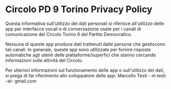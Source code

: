 # Circolo PD 9 Torino Privacy Policy

Questa informativa sull'utilizzo dei dati personali si riferisce all'utilizzo delle app per interfacce vocali e di conversazione usate per i canali di comunicazione del Circolo Torino 9 del Partito Democratico.

Nessuna di queste app produce dati trattenuti dalle persone che gestiscono tali canali. In generale, queste app sono utilizzate per fornire risposte automatiche agli utenti delle piattaforme/superfici che stanno cercando informazioni sulle attività del Circolo.

Per ulteriori informazioni sul funzionamento delle app o sull'utilizzo dei dati, si prega di far riferimento allo sviluppatore delle app: Marcello Testi - m.testi -at- gmail.com
